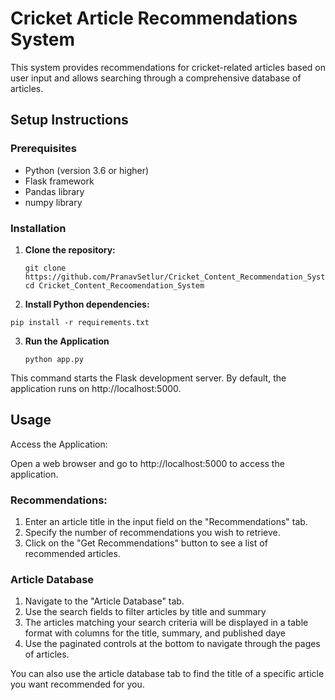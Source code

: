 # Cricket Article Recommendations System

This system provides recommendations for cricket-related articles based on user input and allows searching through a comprehensive database of articles.

## Setup Instructions

### Prerequisites

- Python (version 3.6 or higher)
- Flask framework
- Pandas library
- numpy library

### Installation

1. **Clone the repository:**

   ```
   git clone https://github.com/PranavSetlur/Cricket_Content_Recommendation_System.git
   cd Cricket_Content_Recoomendation_System
   ```
2. **Install Python dependencies:**

```
pip install -r requirements.txt
```
3. **Run the Application**
   ```
   python app.py
   ```
This command starts the Flask development server. By default, the application runs on http://localhost:5000.

## Usage
Access the Application:

Open a web browser and go to http://localhost:5000 to access the application.

### Recommendations:

1. Enter an article title in the input field on the "Recommendations" tab.
2. Specify the number of recommendations you wish to retrieve.
3. Click on the "Get Recommendations" button to see a list of recommended articles.

### Article Database
1. Navigate to the "Article Database" tab.
2. Use the search fields to filter articles by title and summary
3. The articles matching your search criteria will be displayed in a table format with columns for the title, summary, and published daye
4. Use the paginated controls at the bottom to navigate through the pages of articles.

You can also use the article database tab to find the title of a specific article you want recommended for you.
